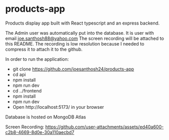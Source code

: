 # products-app
Products display app built with React typescript and an express backend. 

The Admin user was automatically put into the database. It is user with email joe.santhosh88@yahoo.com
The screen recording will be attached to this README. The recording is low resolution because I needed to compress it to attach it to the github.

In order to run the application:
- git clone https://github.com/joesanthosh24/products-app
- cd api
- npm install
- npm run dev
- cd ../frontend
- npm install
- npm run dev
- Open http://localhost:5173/ in your browser

Database is hosted on MongoDB Atlas

Screen Recording: 
https://github.com/user-attachments/assets/ed40a600-c2b8-4669-8d0e-30a110aecbd7

